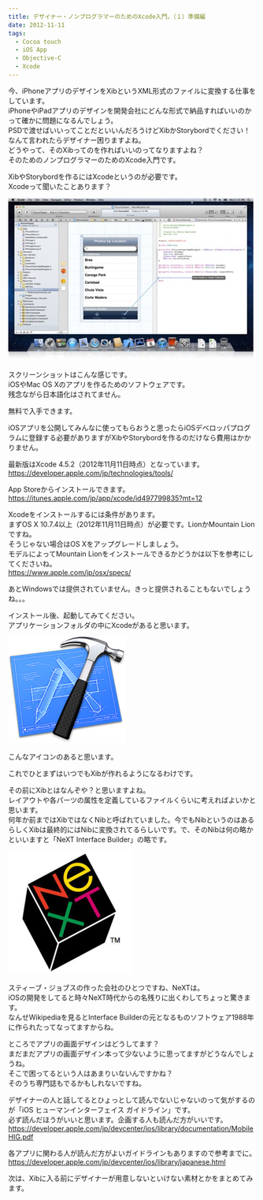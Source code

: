 ```yaml
---
title: デザイナー・ノンプログラマーのためのXcode入門。（１）準備編
date: 2012-11-11
tags:
  - Cocoa touch
  - iOS App
  - Objective-C
  - Xcode
---
```


今、iPhoneアプリのデザインをXibというXML形式のファイルに変換する仕事をしています。<br>
iPhoneやiPadアプリのデザインを開発会社にどんな形式で納品すればいいのかって確かに問題になるんでしょう。<br>
PSDで渡せばいいってことだといいんだろうけどXibかStorybordでください！なんて言われたらデザイナー困りますよね。<br>
どうやって、そのXibってのを作ればいいのってなりますよね？<br>
そのためのノンプログラマーのためのXcode入門です。

XibやStorybordを作るにはXcodeというのが必要です。<br>
Xcodeって聞いたことあります？

<img src="/images/2012/11/new_single_window20110711-e1352641275301.jpeg" alt="" title="Xcode window" width="498" height="331" class="alignnone size-full wp-image-814">

スクリーンショットはこんな感じです。<br>
iOSやMac OS Xのアプリを作るためのソフトウェアです。<br>
残念ながら日本語化はされてません。

無料で入手できます。

iOSアプリを公開してみんなに使ってもらおうと思ったらiOSデベロッパプログラムに登録する必要がありますがXibやStorybordを作るのだけなら費用はかかりません。

最新版はXcode 4.5.2（2012年11月11日時点）となっています。<br>
<a href="https://developer.apple.com/jp/technologies/tools/">https://developer.apple.com/jp/technologies/tools/</a>

App Storeからインストールできます。<br>
<a href="https://itunes.apple.com/jp/app/xcode/id497799835?mt=12">https://itunes.apple.com/jp/app/xcode/id497799835?mt=12</a>

Xcodeをインストールするには条件があります。<br>
まずOS X 10.7.4以上（2012年11月11日時点）が必要です。LionかMountain Lionですね。<br>
そうじゃない場合はOS Xをアップグレードしましょう。<br>
モデルによってMountain Lionをインストールできるかどうかは以下を参考にしてくださいね。<br>
<a href="https://www.apple.com/jp/osx/specs/">https://www.apple.com/jp/osx/specs/</a>

あとWindowsでは提供されていません。きっと提供されることもないでしょうね。。。

インストール後、起動してみてください。<br>
アプリケーションフォルダの中にXcodeがあると思います。

<img src="/images/2012/11/new_hero20110308.jpeg" alt="" title="Xcode icon" width="239" height="216" class="alignnone size-full wp-image-815" />

こんなアイコンのあると思います。

これでひとまずはいつでもXibが作れるようになるわけです。

その前にXibとはなんぞや？と思いますよね。<br>
レイアウトや各パーツの属性を定義しているファイルくらいに考えればよいかと思います。<br>
何年か前まではXibではなくNibと呼ばれていました。今でもNibというのはあるらしくXibは最終的にはNibに変換されてるらしいです。で、そのNibは何の略かといいますと「NeXT Interface Builder」の略です。

<img src="/images/2012/11/20061029-logo-next.jpeg" alt="" title="NeXT Logo" width="250" height="250" class="alignnone size-full wp-image-829" />

スティーブ・ジョブスの作った会社のひとつですね、NeXTは。<br>
iOSの開発をしてると時々NeXT時代からの名残りに出くわしてちょっと驚きます。<br>
なんせWikipediaを見るとInterface Builderの元となるものソフトウェア1988年に作られたってなってますからね。

ところでアプリの画面デザインはどうしてます？<br>
まだまだアプリの画面デザイン本って少ないように思ってますがどうなんでしょうね。<br>
そこで困ってるという人はあまりいないんですかね？<br>
そのうち専門誌もでるかもしれないですね。

デザイナーの人と話してるとひょっとして読んでないじゃないのって気がするのが「iOS ヒューマンインターフェイス ガイドライン」です。<br>
必ず読んだほうがいいと思います。企画する人も読んだ方がいいです。<br>
<a href="https://developer.apple.com/jp/devcenter/ios/library/documentation/MobileHIG.pdf">https://developer.apple.com/jp/devcenter/ios/library/documentation/MobileHIG.pdf</a>

各アプリに関わる人が読んだ方がよいガイドラインもありますので参考までに。<br>
<a href="https://developer.apple.com/jp/devcenter/ios/library/japanese.html">https://developer.apple.com/jp/devcenter/ios/library/japanese.html</a>

次は、Xibに入る前にデザイナーが用意しないといけない素材とかをまとめてみます。
